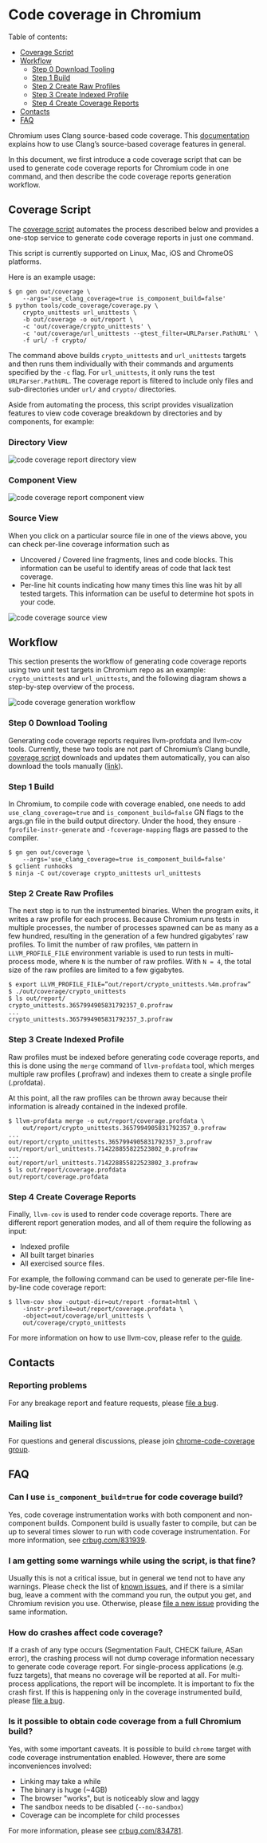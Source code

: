 # Code coverage in Chromium

Table of contents:
- [Coverage Script](#coverage-script)
- [Workflow](#workflow)
  * [Step 0 Download Tooling](#step-0-download-tooling)
  * [Step 1 Build](#step-1-build)
  * [Step 2 Create Raw Profiles](#step-2-create-raw-profiles)
  * [Step 3 Create Indexed Profile](#step-3-create-indexed-profile)
  * [Step 4 Create Coverage Reports](#step-4-create-coverage-reports)
- [Contacts](#contacts)
- [FAQ](#faq)

Chromium uses Clang source-based code coverage. This [documentation] explains
how to use Clang’s source-based coverage features in general.

In this document, we first introduce a code coverage script that can be used to
generate code coverage reports for Chromium code in one command, and then
describe the code coverage reports generation workflow.

## Coverage Script
The [coverage script] automates the process described below and provides a
one-stop service to generate code coverage reports in just one command.

This script is currently supported on Linux, Mac, iOS and ChromeOS platforms.

Here is an example usage:

```
$ gn gen out/coverage \
    --args='use_clang_coverage=true is_component_build=false'
$ python tools/code_coverage/coverage.py \
    crypto_unittests url_unittests \
    -b out/coverage -o out/report \
    -c 'out/coverage/crypto_unittests' \
    -c 'out/coverage/url_unittests --gtest_filter=URLParser.PathURL' \
    -f url/ -f crypto/
```
The command above builds `crypto_unittests` and `url_unittests` targets and then
runs them individually with their commands and arguments specified by the `-c` flag. 
For `url_unittests`, it only runs the test `URLParser.PathURL`. The coverage report
is filtered to include only files and sub-directories under `url/` and `crypto/`
directories.

Aside from automating the process, this script provides visualization features to
view code coverage breakdown by directories and by components, for example:

### Directory View

![code coverage report directory view]

### Component View

![code coverage report component view]

### Source View

When you click on a particular source file in one of the views above, you can check
per-line coverage information such as

- Uncovered / Covered line fragments, lines and code blocks. This information can be 
useful to identify areas of code that lack test coverage.
- Per-line hit counts indicating how many times this line was hit by all tested targets. 
This information can be useful to determine hot spots in your code.

![code coverage source view]

## Workflow
This section presents the workflow of generating code coverage reports using two
unit test targets in Chromium repo as an example: `crypto_unittests` and
`url_unittests`, and the following diagram shows a step-by-step overview of the
process.

![code coverage generation workflow](images/code_coverage_workflow.png)

### Step 0 Download Tooling
Generating code coverage reports requires llvm-profdata and llvm-cov tools.
Currently, these two tools are not part of Chromium’s Clang bundle,
[coverage script] downloads and updates them automatically, you can also
download the tools manually ([link]).

### Step 1 Build
In Chromium, to compile code with coverage enabled, one needs to add
`use_clang_coverage=true` and `is_component_build=false` GN flags to the args.gn
file in the build output directory. Under the hood, they ensure
`-fprofile-instr-generate` and `-fcoverage-mapping` flags are passed to the
compiler.

```
$ gn gen out/coverage \
    --args='use_clang_coverage=true is_component_build=false'
$ gclient runhooks
$ ninja -C out/coverage crypto_unittests url_unittests
```

### Step 2 Create Raw Profiles
The next step is to run the instrumented binaries. When the program exits, it 
writes a raw profile for each process. Because Chromium runs tests in
multiple processes, the number of processes spawned can be as many as a few
hundred, resulting in the generation of a few hundred gigabytes’ raw
profiles. To limit the number of raw profiles, `%Nm` pattern in
`LLVM_PROFILE_FILE` environment variable is used to run tests in multi-process
mode, where `N` is the number of raw profiles. With `N = 4`, the total size of
the raw profiles are limited to a few gigabytes.

```
$ export LLVM_PROFILE_FILE=”out/report/crypto_unittests.%4m.profraw”
$ ./out/coverage/crypto_unittests
$ ls out/report/
crypto_unittests.3657994905831792357_0.profraw
...
crypto_unittests.3657994905831792357_3.profraw
```

### Step 3 Create Indexed Profile
Raw profiles must be indexed before generating code coverage reports, and this
is done using the `merge` command of `llvm-profdata` tool, which merges multiple
raw profiles (.profraw) and indexes them to create a single profile (.profdata).

At this point, all the raw profiles can be thrown away because their information
is already contained in the indexed profile.

```
$ llvm-profdata merge -o out/report/coverage.profdata \
    out/report/crypto_unittests.3657994905831792357_0.profraw
...
out/report/crypto_unittests.3657994905831792357_3.profraw
out/report/url_unittests.714228855822523802_0.profraw
...
out/report/url_unittests.714228855822523802_3.profraw
$ ls out/report/coverage.profdata
out/report/coverage.profdata
```

### Step 4 Create Coverage Reports
Finally, `llvm-cov` is used to render code coverage reports. There are different
report generation modes, and all of them require the following as input:
- Indexed profile
- All built target binaries
- All exercised source files.

For example, the following command can be used to generate per-file line-by-line
code coverage report:

```
$ llvm-cov show -output-dir=out/report -format=html \
    -instr-profile=out/report/coverage.profdata \
    -object=out/coverage/url_unittests \
    out/coverage/crypto_unittests
```

For more information on how to use llvm-cov, please refer to the [guide].

## Contacts

### Reporting problems
For any breakage report and feature requests, please [file a bug].

### Mailing list
For questions and general discussions, please join [chrome-code-coverage group].

## FAQ

### Can I use `is_component_build=true` for code coverage build?

Yes, code coverage instrumentation works with both component and non-component
builds. Component build is usually faster to compile, but can be up to several
times slower to run with code coverage instrumentation. For more information,
see [crbug.com/831939].

### I am getting some warnings while using the script, is that fine?

Usually this is not a critical issue, but in general we tend not to have any
warnings. Please check the list of [known issues], and if there is a similar
bug, leave a comment with the command you run, the output you get, and Chromium
revision you use. Otherwise, please [file a new issue] providing the same
information.

### How do crashes affect code coverage?

If a crash of any type occurs (Segmentation Fault, CHECK failure, ASan error),
the crashing process will not dump coverage information necessary to generate
code coverage report. For single-process applications (e.g. fuzz targets), that
means no coverage will be reported at all. For multi-process applications, the
report will be incomplete. It is important to fix the crash first. If this is
happening only in the coverage instrumented build, please [file a bug].

### Is it possible to obtain code coverage from a full Chromium build?

Yes, with some important caveats. It is possible to build `chrome` target with
code coverage instrumentation enabled. However, there are some inconveniences
involved:

* Linking may take a while
* The binary is huge (~4GB)
* The browser "works", but is noticeably slow and laggy
* The sandbox needs to be disabled (`--no-sandbox`)
* Coverage can be incomplete for child processes

For more information, please see [crbug.com/834781].


[chrome-code-coverage group]: https://groups.google.com/a/google.com/forum/#!forum/chrome-code-coverage
[coverage script]: https://cs.chromium.org/chromium/src/tools/code_coverage/coverage.py
[code coverage report directory view]: images/code_coverage_directory_view.png
[code coverage report component view]: images/code_coverage_component_view.png
[code coverage source view]: images/code_coverage_source_view.png
[crbug.com/831939]: https://crbug.com/831939
[crbug.com/834781]: https://crbug.com/834781
[documentation]: https://clang.llvm.org/docs/SourceBasedCodeCoverage.html
[file a bug]: https://bugs.chromium.org/p/chromium/issues/entry?components=Tools%3ECodeCoverage
[file a new issue]: https://bugs.chromium.org/p/chromium/issues/entry?components=Tools%3ECodeCoverage
[guide]: http://llvm.org/docs/CommandGuide/llvm-cov.html
[known issues]: https://bugs.chromium.org/p/chromium/issues/list?q=component:Tools%3ECodeCoverage
[link]: https://storage.googleapis.com/chromium-browser-clang-staging/

